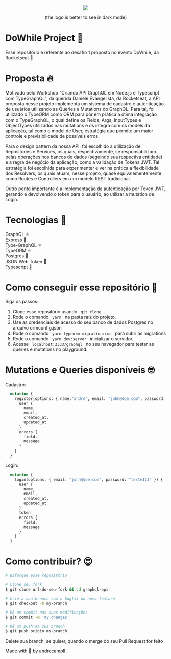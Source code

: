 <p align="center">
  <img src="https://dowhile.rocketseat.com.br/logo.svg" />
</p>

<p align="center">
  (the logo is better to see in dark mode)
</p>


# DoWhile Project 🚀
Esse repositório é referente ao desafio 1 proposto no evento DoWhile, da Rocketseat 🚀 <br />

# Proposta 🔥
Motivado pelo Workshop "Criando API GraphQL em Node.js e Typescript com TypeGraphQL", da querida Daniele Evangelista, da Rocketseat, a API proposta nesse projeto
implementa um sistema de cadastro e autenticação de usuários utilizando as Queries e Mutations do GraphQL. Para tal, foi utilizado o TypeORM como ORM para
pôr em prática a ótima integração com o TypeGraphQL, o qual define os Fields, Args, InputTypes e ObjectTypes utilizados nas mutations e os integra com os models da aplicação,
tal como o model de User, estratégia que permite um maior controle e previsibilidade de possíveis erros. <br />

Para o design pattern da nossa API, foi escolhido a utilização de Repositories e Services, os quais, respectivamente, se responsabilizam pelas operações nos bancos
de dados (seguindo sua respectiva entidade) e a regra de negócio da aplicação, como a validação de Tokens JWT. Tal estratégia foi escolhida para experimentar e ver
na prática a flexibilidade dos Resolvers, os quais atuam, nesse projeto, quase equivalementemente como Routes e Controllers em um modelo REST tradicional. <br/>

Outro ponto importante é a implementação da autenticação por Token JWT, gerando e devolvendo o token para o usuário, ao utilizar a mutation de Login. <br />

# Tecnologias 🚀
GraphQL ⚛️ <br />
Express 🚂 <br />
Type-GraphQL ⚛️ <br />
TypeORM ⚛️ <br />
Postgres 🐘<br />
JSON Web Token 🔐 <br />
Typescript 🦕

# Como conseguir esse repositório 🤔
Siga os passos:
1. Clone esse repositório usando <code> git clone </code>.
2. Rode o comando <code> yarn </code> na pasta raíz do projeto.
3. Use as credenciais de acesso do seu banco de dados Postgres no arquivo ormconfig.json
4. Rode o comando <code> yarn typeorm migration:run </code> para subir as migrations
5. Rode o comando <code> yarn dev:server </code> inicializar o servidor.
6. Acesse <code> localhost:3333/graphql </code> no seu navegador para testar as queries e mutations no playground.

# Mutations e Queries disponíveis 🤓
Cadastro:
```graphql
  mutation {
    register(options: {	name:"andre", email: "john@doe.com", password: "teste123" }) {
      user {
        name,
        email,
        created_at,
        updated_at
      }
      errors {
        field,
        message
      }
    }
  }
```

Login:
```graphql
  mutation {
    login(options: { email: "john@doe.com", password: "teste123" }) {
      user {
        name,
        email,
        created_at,
        updated_at
      }
      token
      errors {
        field,
        message
      }
    }
  }
```

# Como contribuir? 😍
```bash
# Bifurque esse repositório

# Clone seu fork
$ git clone url-do-seu-fork && cd graphql-api

# Crie a sua branch com o bugfix ou nova feature
$ git checkout -b my-branch

# Dê um commit nas suas modificações
$ git commit -m 'my changes'

# Dê um push na sua branch
$ git push origin my-branch
```

Delete sua branch, se quiser, quando o merge do seu Pull Request for feito <br />

Made with 💜 by <a href="https://www.linkedin.com/in/andrecampll/" target="_blank"> andrecampll </a>. <br />
<br />

